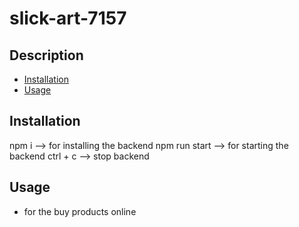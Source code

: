 # slick-art-7157 

## Description




- [Installation](#installation)
- [Usage](#usage)


## Installation

npm i  --> for installing the backend
npm run start --> for starting the backend
ctrl + c --> stop backend

## Usage
* for the buy products online
